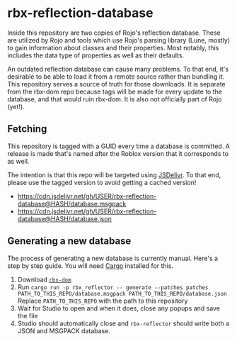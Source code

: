 # rbx-reflection-database

Inside this repository are two copies of Rojo's reflection database. These are utilized by Rojo and tools which use Rojo's parsing library (Lune, mostly) to gain information about classes and their properties. Most notably, this includes the data type of properties as well as their defaults.

An outdated reflection database can cause many problems. To that end, it's desirable to be able to load it from a remote source rather than bundling it. This repository serves a source of truth for those downloads. It is separate from the rbx-dom repo because tags will be made for every update to the database, and that would ruin rbx-dom. It is also not officially part of Rojo (yet!).

## Fetching

This repository is tagged with a GUID every time a database is committed. A release is made that's named after the Roblox version that it corresponds to as well.

The intention is that this repo will be targeted using [JSDelivr]. To that end, please use the tagged version to avoid getting a cached version!

- https://cdn.jsdelivr.net/gh/USER/rbx-reflection-database@HASH/database.msgpack
- https://cdn.jsdelivr.net/gh/USER/rbx-reflection-database@HASH/database.json

[JSDelivr]: https://github.com/jsdelivr/jsdelivr

## Generating a new database

The process of generating a new database is currently manual. Here's a step by step guide. You will need [Cargo] installed for this.

1. Download [`rbx-dom`][rbx-dom]
2. Run `cargo run -p rbx_reflector -- generate --patches patches PATH_TO_THIS_REPO/database.msgpack PATH_TO_THIS_REPO/database.json`
   Replace `PATH_TO_THIS_REPO` with the path to this repository
3. Wait for Studio to open and when it does, close any popups and save the file
4. Studio should automatically close and `rbx-reflector` should write both a JSON and MSGPACK database.

[Cargo]: https://doc.rust-lang.org/cargo/getting-started/installation.html
[rbx-dom]: https://github.com/rojo-rbx/rbx-dom
